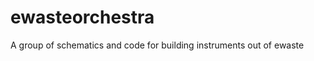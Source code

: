 ewasteorchestra
===============

A group of schematics and code for building instruments out of ewaste
